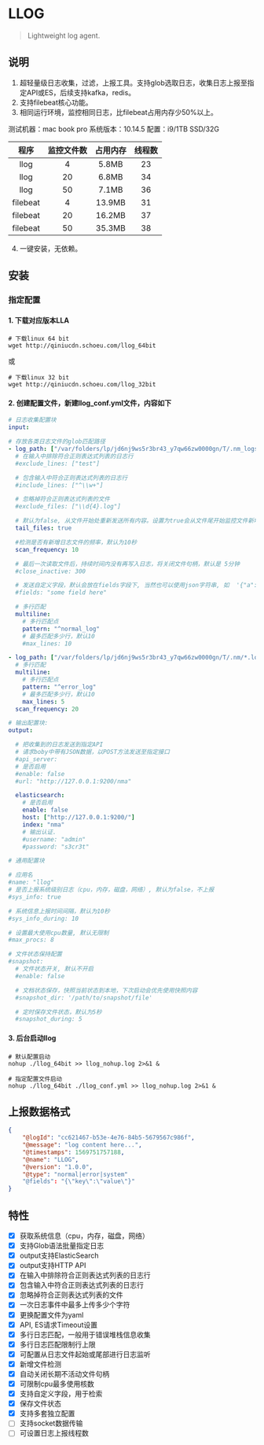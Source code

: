 # LLOG

> Lightweight log agent.

## 说明
1. 超轻量级日志收集，过滤，上报工具。支持glob选取日志，收集日志上报至指定API或ES，后续支持kafka，redis。
2. 支持filebeat核心功能。
3. 相同运行环境，监控相同日志，比filebeat占用内存少50%以上。

测试机器：mac book pro 系统版本：10.14.5  配置：i9/1TB SSD/32G

|程序|监控文件数|占用内存|线程数|
|:--:|:--:|:--:|:--:|
|llog|4|5.8MB|23|
|llog|20|6.8MB|34|
|llog|50|7.1MB|36|
|filebeat|4|13.9MB|31|
|filebeat|20|16.2MB|37|
|filebeat|50|35.3MB|38|


4. 一键安装，无依赖。

## 安装

### 指定配置

#### 1. 下载对应版本LLA
``` shell script
# 下载linux 64 bit
wget http://qiniucdn.schoeu.com/llog_64bit

```
或
``` shell script
# 下载linux 32 bit
wget http://qiniucdn.schoeu.com/llog_32bit

```

#### 2. 创建配置文件，新建llog_conf.yml文件，内容如下

``` yaml
# 日志收集配置块
input:

# 存放各类日志文件的glob匹配路径
- log_path: ["/var/folders/lp/jd6nj9ws5r3br43_y7qw66zw0000gn/T/.nm_logs/nm_apps?/*.log"]
  # 在输入中排除符合正则表达式列表的日志行
  #exclude_lines: ["test"]

  # 包含输入中符合正则表达式列表的日志行
  #include_lines: ["^\\w+"]

  # 忽略掉符合正则表达式列表的文件
  #exclude_files: ["\\d{4}.log"]

  # 默认为false, 从文件开始处重新发送所有内容。设置为true会从文件尾开始监控文件新增内容把新增的每一行文件进行发送
  tail_files: true

  #检测是否有新增日志文件的频率，默认为10秒
  scan_frequency: 10

  # 最后一次读取文件后，持续时间内没有再写入日志，将关闭文件句柄，默认是 5分钟
  #close_inactive: 300

  # 发送自定义字段，默认会放在fields字段下, 当然也可以使用json字符串, 如  '{"a":"b"}'
  #fields: "some field here"

  # 多行匹配
  multiline:
    # 多行匹配点
    pattern: "^normal_log"
    # 最多匹配多少行，默认10
    #max_lines: 10

- log_path: ["/var/folders/lp/jd6nj9ws5r3br43_y7qw66zw0000gn/T/.nm/*.log"]
  # 多行匹配
  multiline:
    # 多行匹配点
    pattern: "^error_log"
    # 最多匹配多少行，默认10
    max_lines: 5
  scan_frequency: 20

# 输出配置块:
output:

  # 把收集到的日志发送到指定API
  # 请求boby中带有JSON数据，以POST方法发送至指定接口
  #api_server:
  # 是否启用
  #enable: false
  #url: "http://127.0.0.1:9200/nma"

  elasticsearch:
    # 是否启用
    enable: false
    host: ["http://127.0.0.1:9200/"]
    index: "nma"
    # 输出认证.
    #username: "admin"
    #password: "s3cr3t"

# 通用配置块

# 应用名
#name: "llog"
# 是否上报系统级别日志（cpu，内存，磁盘，网络）, 默认为false，不上报
#sys_info: true

# 系统信息上报时间间隔，默认为10秒
#sys_info_during: 10

# 设置最大使用cpu数量, 默认无限制
#max_procs: 8

# 文件状态保持配置
#snapshot:
  # 文件状态开关, 默认不开启
  #enable: false

  # 文档状态保存，快照当前状态到本地，下次启动会优先使用快照内容
  #snapshot_dir: '/path/to/snapshot/file'

  # 定时保存文件状态，默认为5秒
  #snapshot_during: 5

```

#### 3. 后台启动llog
``` shell script
# 默认配置启动
nohup ./llog_64bit >> llog_nohup.log 2>&1 &

# 指定配置文件启动
nohup ./llog_64bit ./llog_conf.yml >> llog_nohup.log 2>&1 &
```

## 上报数据格式
``` json
{
    "@logId": "cc621467-b53e-4e76-84b5-5679567c986f",
    "@message": "log content here...",
    "@timestamps": 1569751757188,
    "@name": "LLOG",
    "@version": "1.0.0",
    "@type": "normal|error|system"
    "@fields": "{\"key\":\"value\"}"
}

```

## 特性
- [x] 获取系统信息（cpu，内存，磁盘，网络）
- [x] 支持Glob语法批量指定日志
- [x] output支持ElasticSearch
- [x] output支持HTTP API
- [x] 在输入中排除符合正则表达式列表的日志行
- [x] 包含输入中符合正则表达式列表的日志行
- [x] 忽略掉符合正则表达式列表的文件
- [x] 一次日志事件中最多上传多少个字符
- [x] 更换配置文件为yaml
- [x] API, ES请求Timeout设置
- [x] 多行日志匹配，一般用于错误堆栈信息收集
- [x] 多行日志匹配限制行上限
- [x] 可配置从日志文件起始或尾部进行日志监听
- [x] 新增文件检测
- [x] 自动关闭长期不活动文件句柄
- [x] 可限制cpu最多使用核数
- [x] 支持自定义字段，用于检索
- [x] 保存文件状态
- [x] 支持多套独立配置
- [ ] 支持socket数据传输
- [ ] 可设置日志上报线程数
